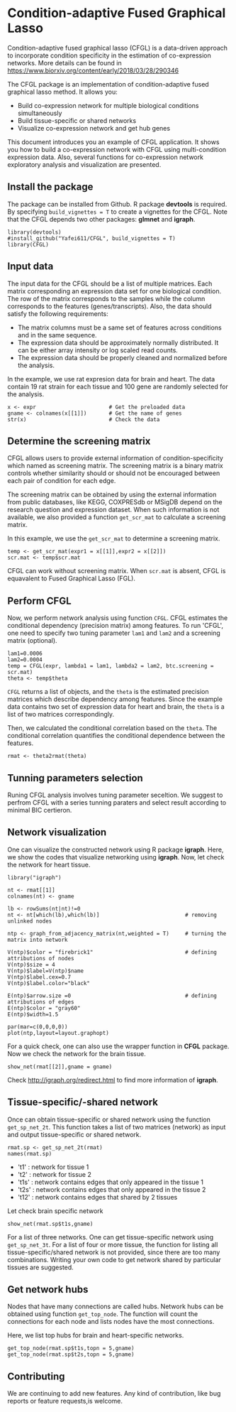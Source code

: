 # Condition-adaptive Fused Graphical Lasso

Condition-adaptive fused graphical lasso (CFGL) is a data-driven approach to incorporate condition specificity in the estimation of co-expression networks. More details can be found in  https://www.biorxiv.org/content/early/2018/03/28/290346


The CFGL package is an implementation of condition-adaptive fused graphical lasso method. It allows you:

- Build co-expression network for multiple biological conditions simultaneously
- Build tissue-specific or shared networks
- Visualize co-expression network and get hub genes

This document introduces you an example of CFGL application. It shows you how to build a co-expression network with CFGL using multi-condition expression data. Also, several functions for co-expression network exploratory analysis and visualization are presented.

## Install the package

The package can be installed from Github. R package **devtools** is required. By specifying `build_vignettes = T` to create a vignettes for the CFGL. Note that the CFGL depends two other packages: **glmnet** and **igraph**.

```{r, message = FALSE}
library(devtools)
#install_github("Yafei611/CFGL", build_vignettes = T)
library(CFGL)
```

## Input data

The input data for the CFGL should be a list of multiple matrices. Each matrix corresponding an expression data set for one biological condition.  The row of the matrix corresponds to the samples while the column corresponds to the features (genes/transcripts). Also, the data should satisfy the following requirements:

- The matrix columns must be a same set of features across conditions and in the same sequence.
- The expression data should be approximately normally distributed. It can be either array intensity or log scaled read counts.
- The expression data should be properly cleaned and normalized before the analysis.

In the example, we use rat expresion data for brain and heart. The data contain 19 rat strain for each tissue and 100 gene are randomly selected for the analysis.

```{r,include = T}
x <- expr                       # Get the preloaded data
gname <- colnames(x[[1]])       # Get the name of genes
str(x)                          # Check the data
```

## Determine the screening matrix

CFGL allows users to provide external information of condition-specificity which named as screening matrix. The screening matrix is a binary matrix controls whether similarity should or should not be encouraged between each pair of condition for each edge. 

The screening matrix can be obtained by using the external information from public databases, like KEGG, COXPRESdb or MSigDB depend on the research question and expression dataset. When such information is not available, we also provided a function `get_scr_mat` to calculate a screening matrix.

In this example, we use the `get_scr_mat` to determine a screening matrix.

```{r}
temp <- get_scr_mat(expr1 = x[[1]],expr2 = x[[2]])
scr.mat <- temp$scr.mat
```
CFGL can work without screening matrix. When `scr.mat` is absent, CFGL is equavalent to Fused Graphical Lasso (FGL). 

## Perform CFGL

Now, we perform network analysis using function `CFGL`. CFGL estimates the conditional dependency (precision matrix) among features. To run 'CFGL', one need to specify two tuning parameter `lam1` and `lam2` and a screening matrix (optional).

```{r}
lam1=0.0006
lam2=0.0004
temp = CFGL(expr, lambda1 = lam1, lambda2 = lam2, btc.screening = scr.mat)
theta <- temp$theta
```

`CFGL` returns a list of objects, and the `theta` is the estimated precision matrices which describe dependency among features. Since the example data contains two set of expression data for heart and brain, the `theta` is a list of two matrices correspondingly.

Then, we calculated the conditional correlation based on the `theta`. The conditional correlation quantifies the conditional dependence between the features.

```{r}
rmat <- theta2rmat(theta) 
```

## Tunning parameters selection

Runing CFGL analysis involves tuning parameter seceltion. We suggest to perfrom CFGL with a series tunning paraters and select result according to minimal BIC certieron.


## Network visualization

One can visualize the constructed network using R package **igraph**. Here, we show the codes that visualize networking using **igraph**. Now, let check the network for heart tissue.


```{r, message = FALSE, fig.width=7, fig.height=4}
library("igraph")

nt <- rmat[[1]]
colnames(nt) <- gname

lb <- rowSums(nt|nt)!=0              
nt <- nt[which(lb),which(lb)]                           # removing unlinked nodes

ntp <- graph_from_adjacency_matrix(nt,weighted = T)     # turning the matrix into network

V(ntp)$color = "firebrick1"                             # defining attributions of nodes
V(ntp)$size = 4
V(ntp)$label=V(ntp)$name
V(ntp)$label.cex=0.7
V(ntp)$label.color="black"

E(ntp)$arrow.size =0                                    # defining attributions of edges
E(ntp)$color = "gray60"
E(ntp)$width=1.5

par(mar=c(0,0,0,0))
plot(ntp,layout=layout.graphopt)
```

For a quick check, one can also use the wrapper function in **CFGL** package. Now we check the network for the brain tissue.

```{r, message = FALSE, fig.width=7, fig.height=4}
show_net(rmat[[2]],gname = gname)
```

Check http://igraph.org/redirect.html to find more information of **igraph**.

## Tissue-specific/-shared network

Once can obtain tissue-specific or shared network using the function `get_sp_net_2t`. This function takes a list of two matrices (network) as input and output tissue-specific or shared network.

```{r}
rmat.sp <- get_sp_net_2t(rmat) 
names(rmat.sp)
```

- 't1'  : network for tissue 1
- 't2'  : network for tissue 2
- 't1s' :  network contains edges that only appeared in the tissue 1
- 't2s' :  network contains edges that only appeared in the tissue 2
- 't12' :  network contains edges that shared by 2 tissues

Let check brain specific network

```{r, message = FALSE, fig.width=7, fig.height=4}
show_net(rmat.sp$t1s,gname)
```

For a list of three networks. One can get tissue-specific network using `get_sp_net_3t`. For a list of four or more tissue, the function for listing all tissue-specific/shared network is not provided, since there are too many combinations. Writing your own code to get network shared by particular tissues are suggested.


## Get network hubs

Nodes that have many connections are called hubs. Network hubs can be obtained using function `get_top_node`. The function will count the connections for each node and lists nodes have the most connections.

Here, we list top hubs for brain and heart-specific networks.

```{r}
get_top_node(rmat.sp$t1s,topn = 5,gname)
get_top_node(rmat.sp$t2s,topn = 5,gname)
```

## Contributing
We are continuing to add new features. Any kind of contribution, like bug reports or feature requests,is welcome.


